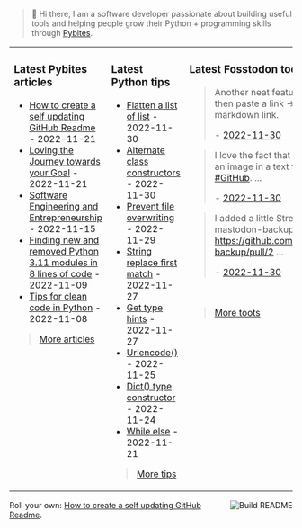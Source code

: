 > 👋 Hi there, I am a software developer passionate about building useful tools and helping people grow their Python + programming skills through <a href="https://pybit.es" target="_blank">Pybites</a>.

<table><tr><td valign="top" width="33%">

### Latest Pybites articles

<ul>

  <li><a href="https://pybit.es/articles/how-to-create-a-self-updating-github-readme/" target="_blank">How to create a self updating GitHub Readme</a> - 2022-11-21</li>

  <li><a href="https://pybit.es/articles/pp96-loving-the-journey-towards-your-goal/" target="_blank">Loving the Journey towards your Goal</a> - 2022-11-21</li>

  <li><a href="https://pybit.es/articles/pp95-software-engineering-and-entrepreneurship/" target="_blank">Software Engineering and Entrepreneurship</a> - 2022-11-15</li>

  <li><a href="https://pybit.es/articles/finding-new-and-removed-python-3-11-modules-in-8-lines-of-code/" target="_blank">Finding new and removed Python 3.11 modules in 8 lines of code</a> - 2022-11-09</li>

  <li><a href="https://pybit.es/articles/tips-for-clean-code-in-python/" target="_blank">Tips for clean code in Python</a> - 2022-11-08</li>

</ul>

> <a href="https://pybit.es/articles/" target="_blank">More articles</a>


</td><td valign="top" width="34%">

### Latest Python tips

<ul>

  <li><a href="https://github.com/bbelderbos/bobcodesit/blob/main/notes/20221130102028.md" target="_blank">Flatten a list of list</a> - 2022-11-30</li>

  <li><a href="https://github.com/bbelderbos/bobcodesit/blob/main/notes/20221130102010.md" target="_blank">Alternate class constructors</a> - 2022-11-30</li>

  <li><a href="https://github.com/bbelderbos/bobcodesit/blob/main/notes/20221129143410.md" target="_blank">Prevent file overwriting</a> - 2022-11-29</li>

  <li><a href="https://github.com/bbelderbos/bobcodesit/blob/main/notes/20221127080032.md" target="_blank">String replace first match</a> - 2022-11-27</li>

  <li><a href="https://github.com/bbelderbos/bobcodesit/blob/main/notes/20221127065621.md" target="_blank">Get type hints</a> - 2022-11-27</li>

  <li><a href="https://github.com/bbelderbos/bobcodesit/blob/main/notes/20221125164329.md" target="_blank">Urlencode()</a> - 2022-11-25</li>

  <li><a href="https://github.com/bbelderbos/bobcodesit/blob/main/notes/20221124082215.md" target="_blank">Dict() type constructor</a> - 2022-11-24</li>

  <li><a href="https://github.com/bbelderbos/bobcodesit/blob/main/notes/20221121092758.md" target="_blank">While else</a> - 2022-11-21</li>

</ul>

> <a href="https://github.com/bbelderbos/bobcodesit" target="_blank">More tips</a>


</td><td valign="top" width="33%">

### Latest Fosstodon toots


  <blockquote>
  <p>Another neat feature is selecting a string then paste a link -&gt; GitHub creates a markdown link.</p>
  - <a href="https://fosstodon.org/@bbelderbos/109432595033722659" target="_blank">2022-11-30</a>
  </blockquote>

  <blockquote>
  <p>I love the fact that you can copy + paste an image in a text field (e.g. Readme) on <a class="mention hashtag" href="https://fosstodon.org/tags/GitHub" rel="tag">#<span>GitHub</span></a>.  ...</p>
  - <a href="https://fosstodon.org/@bbelderbos/109432131090538893" target="_blank">2022-11-30</a>
  </blockquote>

  <blockquote>
  <p>I added a little Streamlit app to my mastodon-backup repo:<br /><a href="https://github.com/bbelderbos/mastodon-backup/pull/2" rel="nofollow noopener noreferrer" target="_blank"><span class="invisible">https://</span><span class="ellipsis">github.com/bbelderbos/mastodon</span><span class="invisible">-backup/pull/2</span></a> ...</p>
  - <a href="https://fosstodon.org/@bbelderbos/109432085180112029" target="_blank">2022-11-30</a>
  </blockquote>


<br>

> <a href="https://fosstodon.org/@bbelderbos" target="_blank">More toots</a>


</td></tr></table>

<a href="https://github.com/bbelderbos/bbelderbos/actions" target="_blank"><img src="https://github.com/bbelderbos/bbelderbos/workflows/Daily%20Update/badge.svg" align="right" alt="Build README"></a>Roll your own: <a href="https://pybit.es/articles/how-to-create-a-self-updating-github-readme/" target="_blank">How to create a self updating GitHub Readme</a>.